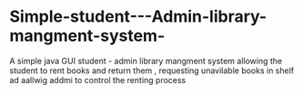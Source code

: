 # Simple-student---Admin-library-mangment-system-
A simple java GUI  student - admin library mangment system allowing the student to rent books and return them , requesting unavilable books in shelf ad aallwig  addmi to control the renting process
